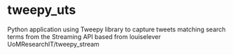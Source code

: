 # tweepy_uts
Python application using Tweepy library to capture tweets matching search terms from the Streaming API based from louiselever UoMResearchIT/tweepy_stream
